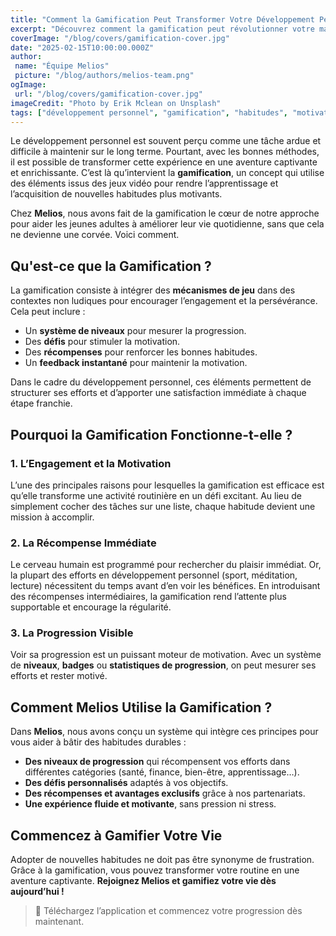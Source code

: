 ```yaml
---
title: "Comment la Gamification Peut Transformer Votre Développement Personnel"
excerpt: "Découvrez comment la gamification peut révolutionner votre manière de créer et de maintenir de bonnes habitudes."
coverImage: "/blog/covers/gamification-cover.jpg"
date: "2025-02-15T10:00:00.000Z"
author:
 name: "Équipe Melios"
 picture: "/blog/authors/melios-team.png"
ogImage:
 url: "/blog/covers/gamification-cover.jpg"
imageCredit: "Photo by Erik Mclean on Unsplash"
tags: ["développement personnel", "gamification", "habitudes", "motivation"]
---
```


Le développement personnel est souvent perçu comme une tâche ardue et difficile à maintenir sur le long terme. Pourtant, avec les bonnes méthodes, il est possible de transformer cette expérience en une aventure captivante et enrichissante. C’est là qu’intervient la **gamification**, un concept qui utilise des éléments issus des jeux vidéo pour rendre l’apprentissage et l’acquisition de nouvelles habitudes plus motivants.

Chez **Melios**, nous avons fait de la gamification le cœur de notre approche pour aider les jeunes adultes à améliorer leur vie quotidienne, sans que cela ne devienne une corvée. Voici comment.

## Qu'est-ce que la Gamification ?

La gamification consiste à intégrer des **mécanismes de jeu** dans des contextes non ludiques pour encourager l’engagement et la persévérance. Cela peut inclure :

- Un **système de niveaux** pour mesurer la progression.
- Des **défis** pour stimuler la motivation.
- Des **récompenses** pour renforcer les bonnes habitudes.
- Un **feedback instantané** pour maintenir la motivation.

Dans le cadre du développement personnel, ces éléments permettent de structurer ses efforts et d’apporter une satisfaction immédiate à chaque étape franchie.

## Pourquoi la Gamification Fonctionne-t-elle ?

### 1. L’Engagement et la Motivation

L’une des principales raisons pour lesquelles la gamification est efficace est qu’elle transforme une activité routinière en un défi excitant. Au lieu de simplement cocher des tâches sur une liste, chaque habitude devient une mission à accomplir.

### 2. La Récompense Immédiate

Le cerveau humain est programmé pour rechercher du plaisir immédiat. Or, la plupart des efforts en développement personnel (sport, méditation, lecture) nécessitent du temps avant d’en voir les bénéfices. En introduisant des récompenses intermédiaires, la gamification rend l’attente plus supportable et encourage la régularité.

### 3. La Progression Visible

Voir sa progression est un puissant moteur de motivation. Avec un système de **niveaux**, **badges** ou **statistiques de progression**, on peut mesurer ses efforts et rester motivé.

## Comment Melios Utilise la Gamification ?

Dans **Melios**, nous avons conçu un système qui intègre ces principes pour vous aider à bâtir des habitudes durables :

- **Des niveaux de progression** qui récompensent vos efforts dans différentes catégories (santé, finance, bien-être, apprentissage…).
- **Des défis personnalisés** adaptés à vos objectifs.
- **Des récompenses et avantages exclusifs** grâce à nos partenariats.
- **Une expérience fluide et motivante**, sans pression ni stress.

## Commencez à Gamifier Votre Vie

Adopter de nouvelles habitudes ne doit pas être synonyme de frustration. Grâce à la gamification, vous pouvez transformer votre routine en une aventure captivante. **Rejoignez Melios et gamifiez votre vie dès aujourd’hui !**

> 🚀 Téléchargez l’application et commencez votre progression dès maintenant.
